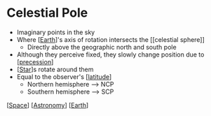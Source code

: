 # Celestial Pole

- Imaginary points in the sky
- Where [[Earth]]'s axis of rotation intersects the [[celestial sphere]]
  - Directly above the geographic north and south pole
- Although they perceive fixed, they slowly change position due to [[precession]]
- [[Star]]s rotate around them
- Equal to the observer's [[latitude]]
  - Northern hemisphere --> NCP
  - Southern hemisphere --> SCP

[[Space]] [[Astronomy]] [[Earth]]

[//begin]: # "Autogenerated link references for markdown compatibility"
[earth]: earth "Earth 🜨"
[celestial-sphere]: celestial-sphere "Celestial Sphere"
[precession]: precession "Precession"
[star]: star "Star"
[latitude]: latitude "Latitude"
[space]: space "Space"
[astronomy]: astronomy "Astronomy"
[//end]: # "Autogenerated link references"